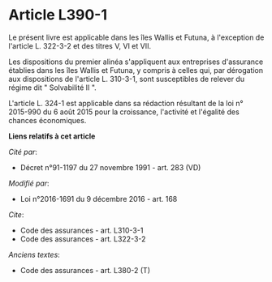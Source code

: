 # Article L390-1

Le présent livre est applicable dans les îles Wallis et Futuna, à l'exception de l'article L. 322-3-2 et des titres V, VI et
VII. 

Les dispositions du premier alinéa s'appliquent aux entreprises d'assurance établies dans les îles Wallis et Futuna, y
compris à celles qui, par dérogation aux dispositions de l'article L. 310-3-1, sont susceptibles de relever du régime dit "
Solvabilité II ".

L'article L. 324-1 est applicable dans sa rédaction résultant de la loi n° 2015-990 du 6 août 2015 pour la croissance,
l'activité et l'égalité des chances économiques.

**Liens relatifs à cet article**

_Cité par_:

  - Décret n°91-1197 du 27 novembre 1991 - art. 283 (VD)

_Modifié par_:

  - Loi n°2016-1691 du 9 décembre 2016 - art. 168

_Cite_:

  - Code des assurances - art. L310-3-1
  - Code des assurances - art. L322-3-2

_Anciens textes_:

  - Code des assurances - art. L380-2 (T)
